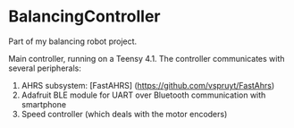 # BalancingController
Part of my balancing robot project.

Main controller, running on a Teensy 4.1.
The controller communicates with several peripherals:
1. AHRS subsystem: [FastAHRS] (https://github.com/vspruyt/FastAhrs)
2. Adafruit BLE module for UART over Bluetooth communication with smartphone
3. Speed controller (which deals with the motor encoders)
